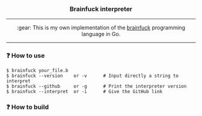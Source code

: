 <h3 align="center">
    Brainfuck interpreter
</h3>

---

<p align="center">
    :gear: This is my own implementation of the <a href="https://en.wikipedia.org/wiki/Brainfuck">brainfuck</a> programming language in Go.
</p>

---

### :question: How to use
~~~console
$ brainfuck your_file.b
$ brainfuck --version    or -v      # Input directly a string to interpret
$ brainfuck --github     or -g      # Print the interpreter version
$ brainfuck --interpret  or -i      # Give the GitHub link
~~~

### :question: How to build
